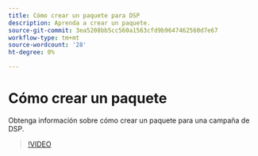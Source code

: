 ```yaml
---
title: Cómo crear un paquete para DSP
description: Aprenda a crear un paquete.
source-git-commit: 3ea5208bb5cc560a1563cfd9b9647462560d7e67
workflow-type: tm+mt
source-wordcount: '28'
ht-degree: 0%

---
```


# Cómo crear un paquete

Obtenga información sobre cómo crear un paquete para una campaña de DSP.

>[!VIDEO](https://video.tv.adobe.com/v/339257)
